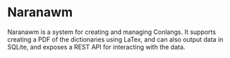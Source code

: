 # Naranawm
Naranawm is a system for creating and managing Conlangs.  It supports creating a PDF of the dictionaries using LaTex, and can also output data in SQLite, and exposes a REST API for interacting with the data.